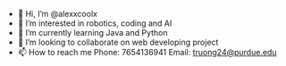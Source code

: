 - 👋 Hi, I’m @alexxcoolx
- 👀 I’m interested in robotics, coding and AI
- 🌱 I’m currently learning Java and Python
- 💞️ I’m looking to collaborate on web developing project
- 📫 How to reach me 
Phone: 7654136941
Email: truong24@purdue.edu

<!---
alexxcoolx/alexxcoolx is a ✨ special ✨ repository because its `README.md` (this file) appears on your GitHub profile.
You can click the Preview link to take a look at your changes.
--->
